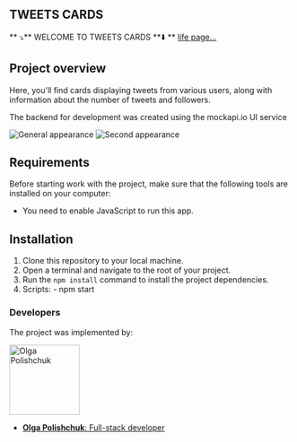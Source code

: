 ## TWEETS CARDS

** ⤵️** WELCOME TO TWEETS CARDS **⬇️ **
[life page...](https://polaolka.github.io/tweet_cards/)

## Project overview
Here, you'll find cards displaying tweets from various users, along with information about the number of tweets and followers.

The backend for development was created using the mockapi.io UI service

![General appearance](./assets/Screen2023-07-14.png)
![Second appearance](./assets/Screen2023-07-14_1.png)

## Requirements
Before starting work with the project, make sure that the following tools are installed on your computer:
- You need to enable JavaScript to run this app.

## Installation
1. Clone this repository to your local machine.
2. Open a terminal and navigate to the root of your project.
3. Run the `npm install` command to install the project dependencies.
4. Scripts: - npm start 



### Developers
The project was implemented by:

<p float="left">
  <a href="https://github.com/Polaolka">
  	<img width="125" src="https://avatars.githubusercontent.com/u/101866764" alt="Olga Polishchuk" border="0">
   </a>
</p>

- [**Olga Polishchuk**: Full-stack developer](https://github.com/Polaolka)
